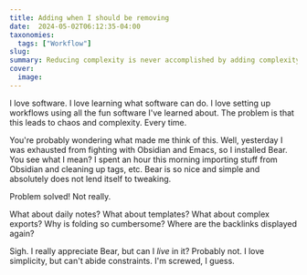```yaml
---
title: Adding when I should be removing
date:  2024-05-02T06:12:35-04:00
taxonomies:
  tags: ["Workflow"]
slug: 
summary: Reducing complexity is never accomplished by adding complexity.
cover:
  image: 
---
```


I love software. I love learning what software can do. I love setting up workflows using all the fun software I've learned about. The problem is that this leads to chaos and complexity. Every time.

You're probably wondering what made me think of this. Well, yesterday I was exhausted from fighting with Obsidian and Emacs, so I installed Bear. You see what I mean? I spent an hour this morning importing stuff from Obsidian and cleaning up tags, etc. Bear is so nice and simple and absolutely does not lend itself to tweaking. 

Problem solved! Not really.

What about daily notes? What about templates? What about complex exports? Why is folding so cumbersome? Where are the backlinks displayed again?

Sigh. I really appreciate Bear, but can I *live* in it? Probably not. I love simplicity, but can't abide constraints. I'm screwed, I guess.

